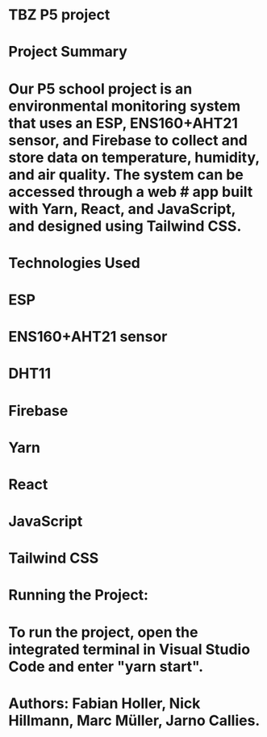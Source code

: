 # TBZ P5 project

# Project Summary

# Our P5 school project is an environmental monitoring system that uses an ESP, ENS160+AHT21 sensor, and Firebase to collect and store data on temperature, humidity, and air quality. The system can be accessed through a web # app built with Yarn, React, and JavaScript, and designed using Tailwind CSS.

# Technologies Used
#   ESP
#   ENS160+AHT21 sensor
#   DHT11
#   Firebase
#   Yarn
#   React
#   JavaScript
#   Tailwind CSS

# Running the Project: 
#   To run the project, open the integrated terminal in Visual Studio Code and enter "yarn start".

# Authors: Fabian Holler, Nick Hillmann, Marc Müller, Jarno Callies.
